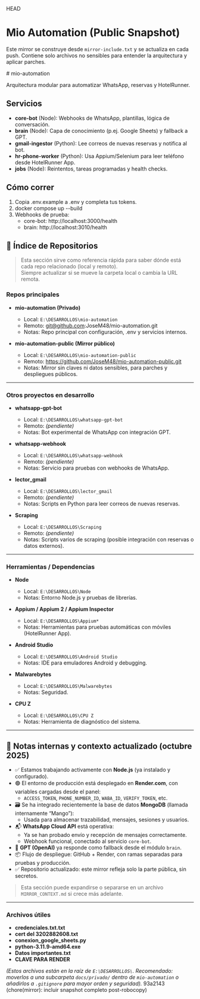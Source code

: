 HEAD
# Mio Automation (Public Snapshot)
Este mirror se construye desde `mirror-include.txt` y se actualiza en cada push.
Contiene solo archivos no sensibles para entender la arquitectura y aplicar parches.

﻿# mio-automation

Arquitectura modular para automatizar WhatsApp, reservas y HotelRunner.

## Servicios
- **core-bot** (Node): Webhooks de WhatsApp, plantillas, lógica de conversación.
- **brain** (Node): Capa de conocimiento (p.ej. Google Sheets) y fallback a GPT.
- **gmail-ingestor** (Python): Lee correos de nuevas reservas y notifica al bot.
- **hr-phone-worker** (Python): Usa Appium/Selenium para leer teléfono desde HotelRunner App.
- **jobs** (Node): Reintentos, tareas programadas y health checks.

## Cómo correr
1. Copia .env.example a .env y completa tus tokens.
2. docker compose up --build
3. Webhooks de prueba:
   - core-bot: http://localhost:3000/health
   - brain:    http://localhost:3010/health
## 📂 Índice de Repositorios
> Esta sección sirve como referencia rápida para saber dónde está cada repo relacionado (local y remoto).  
> Siempre actualizar si se mueve la carpeta local o cambia la URL remota.

### Repos principales
- **mio-automation (Privado)**
  - Local: `E:\DESARROLLOS\mio-automation`
  - Remoto: git@github.com:JoseM48/mio-automation.git
  - Notas: Repo principal con configuración, .env y servicios internos.

- **mio-automation-public (Mirror público)**
  - Local: `E:\DESARROLLOS\mio-automation-public`
  - Remoto: https://github.com/JoseM48/mio-automation-public.git
  - Notas: Mirror sin claves ni datos sensibles, para parches y despliegues públicos.

---

### Otros proyectos en desarrollo
- **whatsapp-gpt-bot**
  - Local: `E:\DESARROLLOS\whatsapp-gpt-bot`
  - Remoto: *(pendiente)*  
  - Notas: Bot experimental de WhatsApp con integración GPT.

- **whatsapp-webhook**
  - Local: `E:\DESARROLLOS\whatsapp-webhook`
  - Remoto: *(pendiente)*  
  - Notas: Servicio para pruebas con webhooks de WhatsApp.

- **lector_gmail**
  - Local: `E:\DESARROLLOS\lector_gmail`
  - Remoto: *(pendiente)*  
  - Notas: Scripts en Python para leer correos de nuevas reservas.

- **Scraping**
  - Local: `E:\DESARROLLOS\Scraping`
  - Remoto: *(pendiente)*  
  - Notas: Scripts varios de scraping (posible integración con reservas o datos externos).

---

### Herramientas / Dependencias
- **Node**
  - Local: `E:\DESARROLLOS\Node`
  - Notas: Entorno Node.js y pruebas de librerías.

- **Appium / Appium 2 / Appium Inspector**
  - Local: `E:\DESARROLLOS\Appium*`
  - Notas: Herramientas para pruebas automáticas con móviles (HotelRunner App).

- **Android Studio**
  - Local: `E:\DESARROLLOS\Android Studio`
  - Notas: IDE para emuladores Android y debugging.

- **Malwarebytes**
  - Local: `E:\DESARROLLOS\Malwarebytes`
  - Notas: Seguridad.

- **CPU Z**
  - Local: `E:\DESARROLLOS\CPU Z`
  - Notas: Herramienta de diagnóstico del sistema.

---

## 🧠 Notas internas y contexto actualizado (octubre 2025)

- ✅ Estamos trabajando activamente con **Node.js** (ya instalado y configurado).
- 🟢 El entorno de producción está desplegado en **Render.com**, con variables cargadas desde el panel:
  - `ACCESS_TOKEN`, `PHONE_NUMBER_ID`, `WABA_ID`, `VERIFY_TOKEN`, etc.
- 🗃️ Se ha integrado recientemente la base de datos **MongoDB** (llamada internamente “Mango”):
  - Usada para almacenar trazabilidad, mensajes, sesiones y usuarios.
- 📬 **WhatsApp Cloud API** está operativa:
  - Ya se han probado envío y recepción de mensajes correctamente.
  - Webhook funcional, conectado al servicio `core-bot`.
- 🤖 **GPT (OpenAI)** ya responde como fallback desde el módulo `brain`.
- 📦 Flujo de despliegue: GitHub + Render, con ramas separadas para pruebas y producción.
- ✅ Repositorio actualizado: este mirror refleja solo la parte pública, sin secretos.

> Esta sección puede expandirse o separarse en un archivo `MIRROR_CONTEXT.md` si crece más adelante.

---

### Archivos útiles
- **credenciales.txt.txt**  
- **cert del 3202882608.txt**  
- **conexion_google_sheets.py**  
- **python-3.11.9-amd64.exe**  
- **Datos importantes.txt**  
- **CLAVE PARA RENDER**  

*(Estos archivos están en la raíz de `E:\DESARROLLOS\`. Recomendado: moverlos a una subcarpeta `docs/privado/` dentro de `mio-automation` o añadirlos a `.gitignore` para mayor orden y seguridad).*
93a2143 (chore(mirror): incluir snapshot completo post-robocopy)

